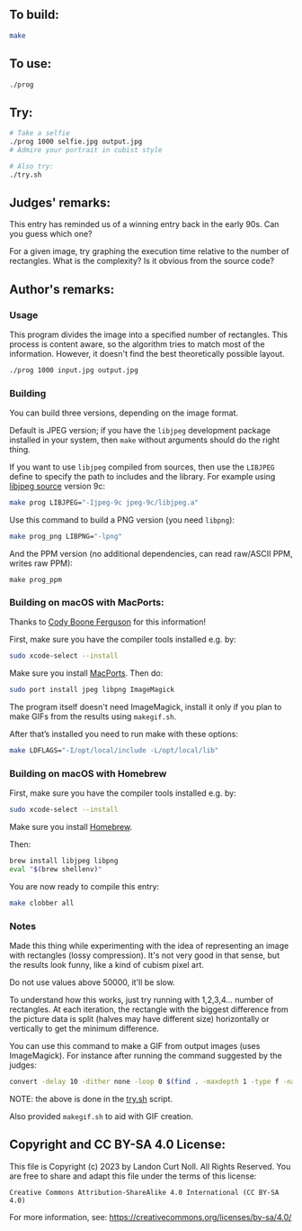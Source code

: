 ## To build:

```sh
make
```


## To use:

```sh
./prog
```


## Try:

```sh
# Take a selfie
./prog 1000 selfie.jpg output.jpg
# Admire your portrait in cubist style

# Also try:
./try.sh
```


## Judges' remarks:

This entry has reminded us of a winning entry back in the early 90s. Can you
guess which one?

For a given image, try graphing the execution time relative to the number of
rectangles.  What is the complexity? Is it obvious from the source code?


## Author's remarks:

### Usage

This program divides the image into a specified number of rectangles. This
process is content aware, so the algorithm tries to match most of the information.
However, it doesn't find the best theoretically possible layout.

```sh
./prog 1000 input.jpg output.jpg
```

### Building

You can build three versions, depending on the image format.

Default is JPEG version; if you have the `libjpeg` development package installed
in your system, then `make` without arguments should do the right thing.

If you want to use `libjpeg` compiled from sources, then use the `LIBJPEG` define to
specify the path to includes and the library.  For example using
[libjpeg source](https://mac-dev-env.patrickbougie.com/libjpeg/) version 9c:

```sh
make prog LIBJPEG="-Ijpeg-9c jpeg-9c/libjpeg.a"
```

Use this command to build a PNG version (you need `libpng`):

```sh
make prog_png LIBPNG="-lpng"
```

And the PPM version (no additional dependencies, can read raw/ASCII PPM, writes
raw PPM):

```
make prog_ppm
```

### Building on macOS with MacPorts:

Thanks to [Cody Boone Ferguson](/authors.html#Cody_Boone_Ferguson) for this
information!

First, make sure you have the compiler tools installed e.g. by:

```sh
sudo xcode-select --install
```

Make sure you install [MacPorts](https://www.macports.org/install.php). Then do:

```sh
sudo port install jpeg libpng ImageMagick
```

The program itself doesn't need ImageMagick, install it only if you plan to make
GIFs from the results using `makegif.sh`.

After that’s installed you need to run make with these options:

```sh
make LDFLAGS="-I/opt/local/include -L/opt/local/lib"
```

### Building on macOS with Homebrew

First, make sure you have the compiler tools installed e.g. by:

```sh
sudo xcode-select --install
```

Make sure you install [Homebrew](https://brew.sh).

Then:

```sh
brew install libjpeg libpng
eval "$(brew shellenv)"
```

You are now ready to compile this entry:

```sh
make clobber all
```


### Notes

Made this thing while experimenting with the idea of representing an image with
rectangles (lossy compression). It's not very good in that sense, but the
results look funny, like a kind of cubism pixel art.

Do not use values above 50000, it'll be slow.

To understand how this works, just try running with 1,2,3,4... number of
rectangles. At each iteration, the rectangle with the biggest difference from
the picture data is split (halves may have different size) horizontally or
vertically to get the minimum difference.

You can use this command to make a GIF from output images (uses ImageMagick).
For instance after running the command suggested by the judges:

```sh
convert -delay 10 -dither none -loop 0 $(find . -maxdepth 1 -type f -name '*jpg' | sort -V) $(find . -maxdepth 1 -type f -name '*jpg' | sort -rV) +map out.gif
```

NOTE: the above is done in the [try.sh](try.sh) script.

Also provided `makegif.sh` to aid with GIF creation.


## Copyright and CC BY-SA 4.0 License:

This file is Copyright (c) 2023 by Landon Curt Noll.  All Rights Reserved.
You are free to share and adapt this file under the terms of this license:

    Creative Commons Attribution-ShareAlike 4.0 International (CC BY-SA 4.0)

For more information, see: https://creativecommons.org/licenses/by-sa/4.0/
